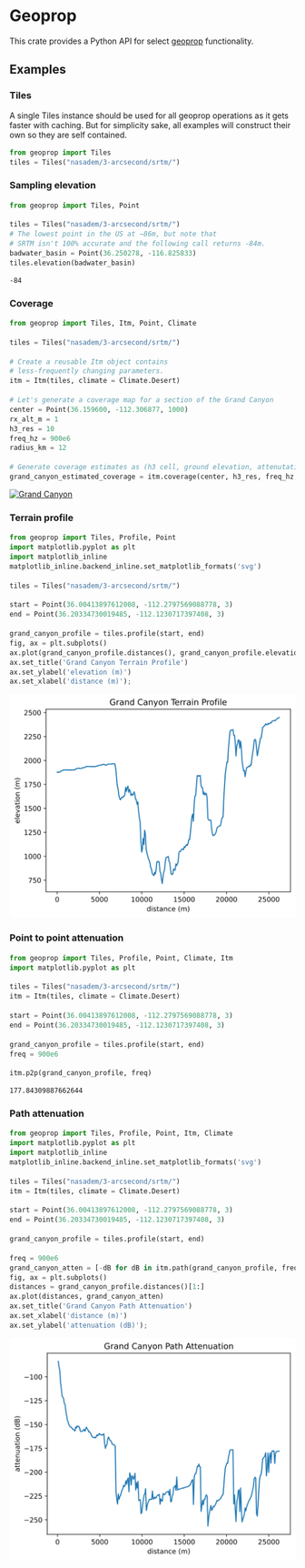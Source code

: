 # Geoprop

This crate provides a Python API for select [geoprop] functionality.

[geoprop]: https://github.com/novalabsxyz/geoprop

## Examples

### Tiles

A single Tiles instance should be used for all geoprop operations as it gets faster with caching. But for simplicity sake, all examples will construct their own so they are self contained.


```python
from geoprop import Tiles
tiles = Tiles("nasadem/3-arcsecond/srtm/")
```

### Sampling elevation


```python
from geoprop import Tiles, Point

tiles = Tiles("nasadem/3-arcsecond/srtm/")
# The lowest point in the US at −86m, but note that
# SRTM isn't 100% accurate and the following call returns -84m.
badwater_basin = Point(36.250278, -116.825833)
tiles.elevation(badwater_basin)
```




    -84



### Coverage


```python
from geoprop import Tiles, Itm, Point, Climate

tiles = Tiles("nasadem/3-arcsecond/srtm/")

# Create a reusable Itm object contains 
# less-frequently changing parameters.
itm = Itm(tiles, climate = Climate.Desert)

# Let's generate a coverage map for a section of the Grand Canyon
center = Point(36.159600, -112.306877, 1000)
rx_alt_m = 1
h3_res = 10
freq_hz = 900e6
radius_km = 12

# Generate coverage estimates as (h3 cell, ground elevation, attenutation dBs)
grand_canyon_estimated_coverage = itm.coverage(center, h3_res, freq_hz, radius_km, rx_alt_m, rx_threshold_db = None)
```

[![Grand Canyon](https://github.com/JayKickliter/geoprop-py/assets/2551201/0dd53033-eaf7-4560-bb5c-d05cbc3be660)](https://kepler.gl/#/demo?mapUrl=https://gist.githubusercontent.com/JayKickliter/5b99561a9658e62d67474b3a6eff52a1/raw/48d45ff01bd4908c46296c3445aef07068b1b2a9/grand-canyon-kepler.gl.json)

### Terrain profile


```python
from geoprop import Tiles, Profile, Point
import matplotlib.pyplot as plt
import matplotlib_inline
matplotlib_inline.backend_inline.set_matplotlib_formats('svg')

tiles = Tiles("nasadem/3-arcsecond/srtm/")

start = Point(36.00413897612008, -112.2797569088778, 3)
end = Point(36.20334730019485, -112.1230717397408, 3)

grand_canyon_profile = tiles.profile(start, end)
fig, ax = plt.subplots()
ax.plot(grand_canyon_profile.distances(), grand_canyon_profile.elevation())
ax.set_title('Grand Canyon Terrain Profile')
ax.set_ylabel('elevation (m)')
ax.set_xlabel('distance (m)');
```


    
![svg](README_files/README_11_0.svg)
    


### Point to point attenuation


```python
from geoprop import Tiles, Profile, Point, Climate, Itm
import matplotlib.pyplot as plt

tiles = Tiles("nasadem/3-arcsecond/srtm/")
itm = Itm(tiles, climate = Climate.Desert)

start = Point(36.00413897612008, -112.2797569088778, 3)
end = Point(36.20334730019485, -112.1230717397408, 3)

grand_canyon_profile = tiles.profile(start, end)
freq = 900e6

itm.p2p(grand_canyon_profile, freq)
```




    177.84309887662644



### Path attenuation


```python
from geoprop import Tiles, Profile, Point, Itm, Climate
import matplotlib.pyplot as plt
import matplotlib_inline
matplotlib_inline.backend_inline.set_matplotlib_formats('svg')

tiles = Tiles("nasadem/3-arcsecond/srtm/")
itm = Itm(tiles, climate = Climate.Desert)

start = Point(36.00413897612008, -112.2797569088778, 3)
end = Point(36.20334730019485, -112.1230717397408, 3)

grand_canyon_profile = tiles.profile(start, end)

freq = 900e6
grand_canyon_atten = [-dB for dB in itm.path(grand_canyon_profile, freq)]
fig, ax = plt.subplots()
distances = grand_canyon_profile.distances()[1:]
ax.plot(distances, grand_canyon_atten)
ax.set_title('Grand Canyon Path Attenuation')
ax.set_xlabel('distance (m)')
ax.set_ylabel('attenuation (dB)');
```


    
![svg](README_files/README_15_0.svg)
    

